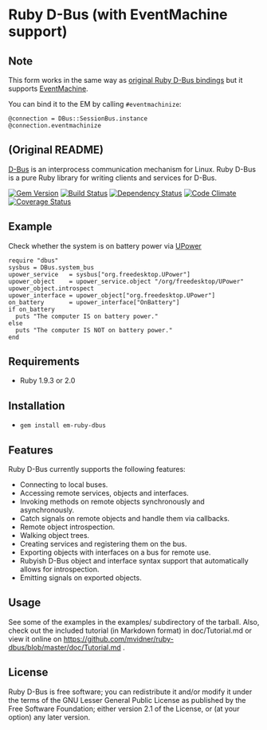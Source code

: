 # Ruby D-Bus (with EventMachine support)

## Note

This form works in the same way as [original Ruby D-Bus bindings](https://github.com/mvidner/ruby-dbus)
but it supports [EventMachine](http://rubyeventmachine.com).

You can bind it to the EM by calling `#eventmachinize`:

    @connection = DBus::SessionBus.instance
    @connection.eventmachinize

## (Original README)

[D-Bus](http://dbus.freedesktop.org) is an interprocess communication
mechanism for Linux.
Ruby D-Bus is a pure Ruby library for writing clients and services for D-Bus.

[![Gem Version][GV img]][Gem Version]
[![Build Status][BS img]][Build Status]
[![Dependency Status][DS img]][Dependency Status]
[![Code Climate][CC img]][Code Climate]
[![Coverage Status][CS img]][Coverage Status]

[Gem Version]: https://rubygems.org/gems/ruby-dbus
[Build Status]: https://travis-ci.org/mvidner/ruby-dbus
[travis pull requests]: https://travis-ci.org/mvidner/ruby-dbus/pull_requests
[Dependency Status]: https://gemnasium.com/mvidner/ruby-dbus
[Code Climate]: https://codeclimate.com/github/mvidner/ruby-dbus
[Coverage Status]: https://coveralls.io/r/mvidner/ruby-dbus

[GV img]: https://badge.fury.io/rb/ruby-dbus.png
[BS img]: https://travis-ci.org/mvidner/ruby-dbus.png
[DS img]: https://gemnasium.com/mvidner/ruby-dbus.png
[CC img]: https://codeclimate.com/github/mvidner/ruby-dbus.png
[CS img]: https://coveralls.io/repos/mvidner/ruby-dbus/badge.png?branch=master

## Example

Check whether the system is on battery power
via [UPower](http://upower.freedesktop.org/docs/UPower.html#UPower:OnBattery)

    require "dbus"
    sysbus = DBus.system_bus
    upower_service   = sysbus["org.freedesktop.UPower"]
    upower_object    = upower_service.object "/org/freedesktop/UPower"
    upower_object.introspect
    upower_interface = upower_object["org.freedesktop.UPower"]
    on_battery       = upower_interface["OnBattery"]
    if on_battery
      puts "The computer IS on battery power."
    else
      puts "The computer IS NOT on battery power."
    end

## Requirements

- Ruby 1.9.3 or 2.0


## Installation

- `gem install em-ruby-dbus`

## Features

Ruby D-Bus currently supports the following features:

 * Connecting to local buses.
 * Accessing remote services, objects and interfaces.
 * Invoking methods on remote objects synchronously and asynchronously.
 * Catch signals on remote objects and handle them via callbacks.
 * Remote object introspection.
 * Walking object trees.
 * Creating services and registering them on the bus.
 * Exporting objects with interfaces on a bus for remote use.
 * Rubyish D-Bus object and interface syntax support that automatically
   allows for introspection.
 * Emitting signals on exported objects.

## Usage

 See some of the examples in the examples/ subdirectory of the tarball.
 Also, check out the included tutorial (in Markdown format) in doc/Tutorial.md
 or view it online on
 <https://github.com/mvidner/ruby-dbus/blob/master/doc/Tutorial.md> .

## License

 Ruby D-Bus is free software; you can redistribute it and/or modify it
 under the terms of the GNU Lesser General Public License as published by the
 Free Software Foundation; either version 2.1 of the License, or (at
 your option) any later version.
